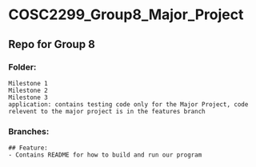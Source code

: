 # COSC2299_Group8_Major_Project
## Repo for Group 8
### Folder:
    Milestone 1
    Milestone 2
    Milestone 3
    application: contains testing code only for the Major Project, code relevent to the major project is in the features branch 

### Branches:
    ## Feature:
    - Contains README for how to build and run our program
